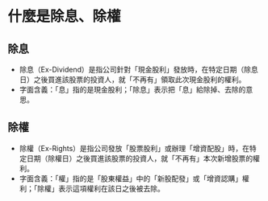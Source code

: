 # 什麼是除息、除權

## 除息

- 除息（Ex-Dividend）是指公司針對「現金股利」發放時，在特定日期（除息日）之後買進該股票的投資人，就「不再有」領取此次現金股利的權利。
- 字面含義：「息」指的是現金股利；「除息」表示把「息」給除掉、去除的意思。

## 除權

- 除權（Ex-Rights）是指公司發放「股票股利」或辦理「增資配股」時，在特定日期（除權日）之後買進該股票的投資人，就「不再有」本次新增股票的權利。
- 字面含義：「權」指的是「股東權益」中的「新股配發」或「增資認購」權利；「除權」表示這項權利在該日之後被去除。
